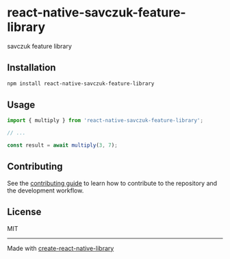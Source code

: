 # react-native-savczuk-feature-library

savczuk feature library

## Installation

```sh
npm install react-native-savczuk-feature-library
```

## Usage

```js
import { multiply } from 'react-native-savczuk-feature-library';

// ...

const result = await multiply(3, 7);
```

## Contributing

See the [contributing guide](CONTRIBUTING.md) to learn how to contribute to the repository and the development workflow.

## License

MIT

---

Made with [create-react-native-library](https://github.com/callstack/react-native-builder-bob)

